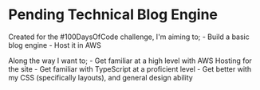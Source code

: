 # Pending Technical Blog Engine

Created for the #100DaysOfCode challenge, I'm aiming to;
    - Build a basic blog engine
    - Host it in AWS

Along the way I want to;
    - Get familiar at a high level with AWS Hosting for the site
    - Get familiar with TypeScript at a proficient level
    - Get better with my CSS (specifically layouts), and general design ability